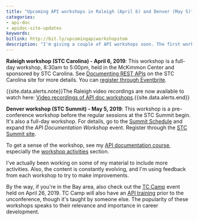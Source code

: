 ```yaml
---
title: "Upcoming API workshops in Raleigh (April 6) and Denver (May 5)"
categories:
- api-doc
- apidoc-site-updates
keywords:
bitlink: http://bit.ly/upcomingapiworkshopstom
description: "I'm giving a couple of API workshops soon. The first workshop is April 6, 2019, in Raleigh, North Carolina, offered through STC Carolina. The second workshop is in Denver on May 5, as a pre-conference workshop before the STC Summit. "
---
```


**Raleigh workshop (STC Carolina) - April 6, 2019**: This workshop is a full-day workshop, 8:30am to 5:00pm, held in the McKimmon Center and sponsored by STC Carolina. See [Documenting REST APIs](https://www.stc-carolina.org/events/documenting-rest-apis/) on the STC Carolina site for more details. You can [register through Eventbrite](https://www.eventbrite.com/e/documenting-rest-apis-tickets-55675973335?ref=elink).

{{site.data.alerts.note}}The Raleigh video recordings are now available to watch here: <a href="https://idratherbewriting.com/learnapidoc/docapis_course_videos.html">Video recordings of API doc workshops</a>.{{site.data.alerts.end}}

**Denver workshop (STC Summit) - May 5, 2019**: This workshop is a pre-conference workshop before the regular sessions at the STC Summit begin. It's also a full-day workshop. For details, go to the [Summit Schedule](https://summit.stc.org/schedule/) and expand the *API Documentation Workshop* event. Register through the [STC Summit site](https://summit.stc.org/).

To get a sense of the workshop, see my [API documentation course](https://idratherbewriting.com/learnapidoc/), especially the [workshop activities](https://idratherbewriting.com/learnapidoc/docapis_workshop_activities.html) section.

I've actually been working on some of my material to include more activities. Also, the content is constantly evolving, and I'm using feedback from each workshop to try to make improvements.

By the way, if you're in the Bay area, also check out the [TC Camp](https://www.tccamp.org) event held on April 26, 2019. TC Camp will also have an [API training](https://www.tccamp.org/2019/03/api-workshop-tccamp-2019/) prior to the unconference, though it's taught by someone else. The popularity of these workshops speaks to their relevance and importance in career development.
